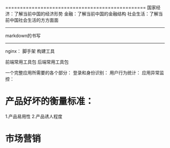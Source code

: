 ================================================
国家经济：了解当前中国的经济形势
金融：了解当前中国的金融结构
社会生活：了解当前中国社会生活的方方面面

-----------------------------------------------

markdown的书写

------------------------------------------------

nginx：
脚手架
构建工具

前端常用工具包
后端常用工具包

一个完整应用所需要的各个部分：
登录和身份识别：
用户行为统计：
应用异常监控：

# 产品好坏的衡量标准：
1.产品易用性
2.产品诱人程度

# 市场营销




